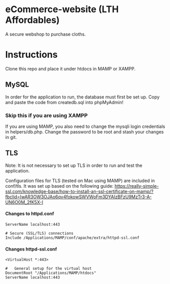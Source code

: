 # eCommerce-website (LTH Affordables)

A secure webshop to purchase cloths. 

# Instructions

Clone this repo and place it under htdocs in MAMP or XAMPP.

## MySQL

In order for the application to run, the database must first be set up.
Copy and paste the code from createdb.sql into phpMyAdmin!

### Skip this if you are using XAMPP
If you are using MAMP, you also need to change the mysqli login credentials in helpers/db.php.
Change the password to be root and stash your changes in git.


## TLS

Note: It is not necessary to set up TLS in order to run and test the application.

Configuration files for TLS (tested on Mac using MAMP) are included in conf/tls.
It was set up based on the following guide:
https://really-simple-ssl.com/knowledge-base/how-to-install-an-ssl-certificate-on-mamp/?fbclid=IwAR3OW3OJAo6qv4fokowSWVWoFm3DYAIzBFzU9MzTr3-A-UN6O0M_2fK5X-I

#### Changes  to httpd.conf
```
ServerName localhost:443

# Secure (SSL/TLS) connections
Include /Applications/MAMP/conf/apache/extra/httpd-ssl.conf

```

#### Changes httpd-ssl.conf
```
<VirtualHost *:443>

#   General setup for the virtual host
DocumentRoot "/Applications/MAMP/htdocs"
ServerName localhost:443
```
